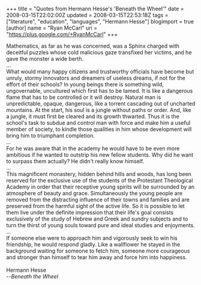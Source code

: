 +++
title = "Quotes from Hermann Hesse's 'Beneath the Wheel'"
date = 2008-03-15T22:02:00Z
updated = 2008-03-15T22:53:18Z
tags = ["literature", "education", "languages", "Hermann Hesse"]
blogimport = true
[author]
	name = "Ryan McCarl"
	uri = "https://plus.google.com/+RyanMcCarl"
+++

Mathematics, as far as he was concerned, was a Sphinx charged with deceitful puzzles whose cold malicious gaze transfixed her victims, and he gave the monster a wide berth.<br />...<br />What would many happy citizens and trustworthy officials have become but unruly, stormy innovators and dreamers of useless dreams, if not for the effort of their schools?  In young beings there is something wild, ungovernable, uncultured which first has to be tamed.  It is like a dangerous flame that has to be controlled or it will destroy.  Natural man is unpredictable, opaque, dangerous, like a torrent cascading out of uncharted mountains.  At the start, his soul is a jungle without paths or order.  And, like a jungle, it must first be cleared and its growth thwarted.  Thus it is the school's task to subdue and control man with force and make him a useful member of society, to kindle those qualities in him whose development will bring him to triumphant completion.<br />...<br />For he was aware that in the academy he would have to be even more ambitious if he wanted to outstrip his new fellow students.  Why did he want to surpass them actually?  He didn't really know himself.<br />...<br />This magnificent monastery, hidden behind hills and woods, has long been reserved for the exclusive use of the students of the Protestant Theological Academy in order that their receptive young spirits will be surrounded by an atmosphere of beauty and grace.  Simultaneously the young people are removed from the distracting influence of their towns and families and are preserved from the harmful sight of the active life.  So it is possible to let them live under the definite impression that their life's goal consists exclusively of the study of Hebrew and Greek and sundry subjects and to turn the thirst of young souls toward pure and ideal studies and enjoyments.<br />...<br />If someone else were to approach him and vigorously seek to win his friendship, he would respond gladly.  Like a wallflower he stayed in the background waiting for someone to fetch him, someone more courageous and stronger than himself to tear him away and force him into happiness.<br /><br />Hermann Hesse<br /> --<span style="font-style: italic;">Beneath the Wheel<br /><br /></span>
